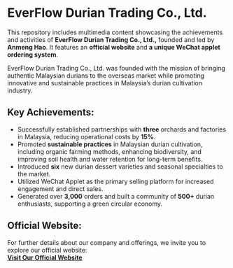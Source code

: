 # EverFlow Durian Trading Co., Ltd.
This repository includes multimedia content showcasing the achievements and activities of **EverFlow Durian Trading Co., Ltd.,** founded and led by **Anmeng Hao**. It features an **official website** and **a unique WeChat applet ordering system**.

EverFlow Durian Trading Co., Ltd. was founded with the mission of bringing authentic Malaysian durians to the overseas market while promoting innovative and sustainable practices in Malaysia’s durian cultivation industry.


## Key Achievements:
- Successfully established partnerships with **three** orchards and factories in Malaysia, reducing operational costs by **15%**.
- Promoted **sustainable practices** in Malaysian durian cultivation, including organic farming methods, enhancing biodiversity, and improving soil health and water retention for long-term benefits.
- Introduced **six** new durian dessert varieties and seasonal specialties to the market.
- Utilized WeChat Applet as the primary selling platform for increased engagement and direct sales. 
- Generated over **3,000** orders and built a community of **500+** durian enthusiasts, supporting a green circular economy.

## Official Website:
For further details about our company and offerings, we invite you to explore our official website:  
**[Visit Our Official Website](http://www.liumaomao.cn/)**

